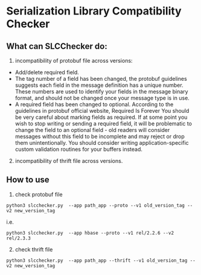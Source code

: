 # Serialization Library Compatibility Checker

## What can SLCChecker do:
1. incompatibility of protobuf file across versions:

- Add/delete required field. 
- The tag number of a field has been changed, the protobuf guidelines suggests each field in the message definition has a unique number. These numbers are used to identify your fields in the message binary format, and should not be changed once your message type is in use. 
- A  required field has been changed to optional. According to the guidelines in protobuf official website, Required Is Forever You should be very careful about marking fields as required. If at some point you wish to stop writing or sending a required field, it will be problematic to change the field to an optional field - old readers will consider messages without this field to be incomplete and may reject or drop them unintentionally. You should consider writing application-specific custom validation routines for your buffers instead.

2. incompatibility of thrift file across versions.

## How to use

1. check protobuf file

`python3 slcchecker.py  --app path_app --proto --v1 old_version_tag --v2 new_version_tag`

i.e.

`python3 slcchecker.py  --app hbase --proto --v1 rel/2.2.6 --v2 rel/2.3.3`

2. check thrift file

`python3 slcchecker.py  --app path_app --thrift --v1 old_version_tag --v2 new_version_tag`
